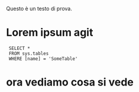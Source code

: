 Questo è un testo di prova.

# Lorem ipsum agit


```tsql
 SELECT *
 FROM sys.tables
 WHERE [name] = 'SomeTable'
 ```
 
# ora vediamo cosa si vede
